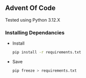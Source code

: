 ## Advent Of Code

Tested using Python 3.12.X

### Installing Dependancies
- Install
    ```bash
    pip install -r requirements.txt
    ```
- Save
    ```bash
    pip freeze > requirements.txt
    ```

